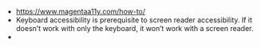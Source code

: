 - https://www.magentaa11y.com/how-to/
- Keyboard accessibility is prerequisite to screen reader accessibility. If it doesn’t work with only the keyboard, it won’t work with a screen reader.
- 